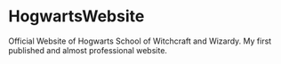 # HogwartsWebsite
Official Website of Hogwarts School of Witchcraft and Wizardy. 
My first published and almost professional website.
